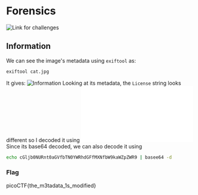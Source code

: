 # Forensics
![Link](https://play.picoctf.org/practice?category=4&page=1) for challenges

## Information
We can see the image's metadata using `exiftool` as:
```bash
exiftool cat.jpg
```
It gives: 
  ![Information](Images/Information.jpg)
Looking at its metadata, the `License` string looks different so I decoded it using        ![Cyberchef](cyberchef.org)
Since its base64 decoded, we can also decode it using
```bash
echo cGljb0NURnt0aGVfbTN0YWRhdGFfMXNfbW9kaWZpZWR9 | basee64 -d
```
### Flag
picoCTF{the_m3tadata_1s_modified} 

